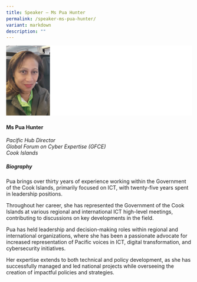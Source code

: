 ```yaml
---
title: Speaker – Ms Pua Hunter
permalink: /speaker-ms-pua-hunter/
variant: markdown
description: ""
---
```

![](/images/2024%20speakers/Pua.png)
#### **Ms Pua Hunter**

*Pacific Hub Director <br>
Global Forum on Cyber Expertise (GFCE)<br>Cook Islands*

##### **Biography**
Pua brings over thirty years of experience working within the Government of the Cook Islands, primarily focused on ICT, with twenty-five years spent in leadership positions.

Throughout her career, she has represented the Government of the Cook Islands at various regional and international ICT high-level meetings, contributing to discussions on key developments in the field.

Pua has held leadership and decision-making roles within regional and international organizations, where she has been a passionate advocate for increased representation of Pacific voices in ICT, digital transformation, and cybersecurity initiatives.

Her expertise extends to both technical and policy development, as she has successfully managed and led national projects while overseeing the creation of impactful policies and strategies.
